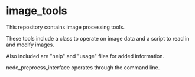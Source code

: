 # image_tools

This repository contains image processing tools. 

These tools include a class to operate on image data and a script to read in and modify images.

Also included are "help" and "usage" files for added information.

nedc_preproess_interface operates through the command line.

